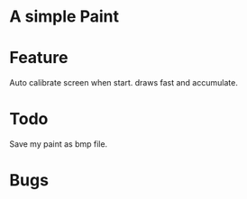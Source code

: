 A simple Paint
======

Feature
======
Auto calibrate screen when start.
draws fast and accumulate.

Todo
======
Save my paint as bmp file.

Bugs
======

